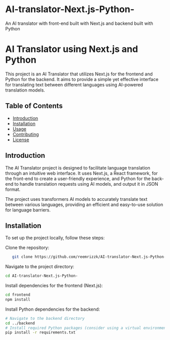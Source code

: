 # AI-translator-Next.js-Python-
An AI translator with front-end built with Next.js and backend built with Python

# AI Translator using Next.js and Python

This project is an AI Translator that utilizes Next.js for the frontend and Python for the backend. It aims to provide a simple yet effective interface for translating text between different languages using AI-powered translation models.

## Table of Contents
- [Introduction](#introduction)
- [Installation](#installation)
- [Usage](#usage)
- [Contributing](#contributing)
- [License](#license)

## Introduction

The AI Translator project is designed to facilitate language translation through an intuitive web interface. It uses Next.js, a React framework, for the front-end to create a user-friendly experience, and Python for the back-end to handle translation requests using AI models, and output it in JSON format.

The project uses transformers AI models to accurately translate text between various languages, providing an efficient and easy-to-use solution for language barriers.

## Installation

To set up the project locally, follow these steps:

Clone the repository:
```bash
   git clone https://github.com/reemrizzk/AI-translator-Next.js-Python-.git
```

Navigate to the project directory:
```bash
cd AI-translator-Next.js-Python-
```

Install dependencies for the frontend (Next.js):
```bash
cd frontend
npm install
```

Install Python dependencies for the backend:
```bash
# Navigate to the backend directory
cd ../backend
# Install required Python packages (consider using a virtual environment)
pip install -r requirements.txt
```
